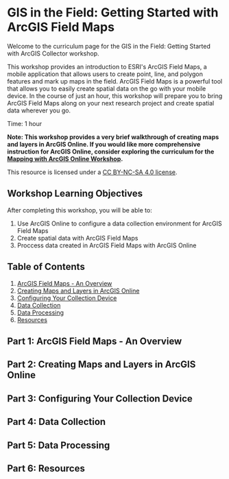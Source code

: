# GIS in the Field: Getting Started with ArcGIS Field Maps

Welcome to the curriculum page for the GIS in the Field: Getting Started with ArcGIS Collector workshop.

This workshop provides an introduction to ESRI's ArcGIS Field Maps, a mobile application that allows users to create point, line, and polygon features and mark up maps in the field. ArcGIS Field Maps is a powerful tool that allows you to easily create spatial data on the go with your mobile device. In the course of just an hour, this workshop will prepare you to bring ArcGIS Field Maps along on your next research project and create spatial data wherever you go.

Time: 1 hour

**Note: This workshop provides a very brief walkthrough of creating maps and layers in ArcGIS Online. If you would like more comprehensive instruction for ArcGIS Online, consider exploring the curriculum for the [Mapping with ArcGIS Online Workshop](https://github.com/jacobmswisher/ArcGIS-Online).**

This resource is licensed under a [CC BY-NC-SA 4.0 license](https://creativecommons.org/licenses/by-nc-sa/4.0/).

## Workshop Learning Objectives

After completing this workshop, you will be able to:

1. Use ArcGIS Online to configure a data collection environment for ArcGIS Field Maps
2. Create spatial data with ArcGIS Field Maps
3. Proccess data created in ArcGIS Field Maps with ArcGIS Online

## Table of Contents

1. [ArcGIS Field Maps - An Overview](#part-1-arcgis-field-maps---an-overview)
2. [Creating Maps and Layers in ArcGIS Online](#part-2-creating-maps-and-layers-in-arcgis-online)
3. [Configuring Your Collection Device](#part-3-configuring-your-collection-device)
4. [Data Collection](#part-4-data-collection)
5. [Data Processing](#part-5-data-processing)
6. [Resources](#part-6-resources)

## Part 1: ArcGIS Field Maps - An Overview

## Part 2: Creating Maps and Layers in ArcGIS Online

## Part 3: Configuring Your Collection Device

## Part 4: Data Collection

## Part 5: Data Processing

## Part 6: Resources